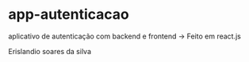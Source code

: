 # app-autenticacao

aplicativo de autenticação com backend e frontend -> Feito em react.js


Erislandio soares da silva
